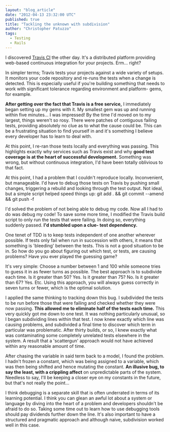 ```yaml
---
layout: "blog_article"
date: "2012-04-13 23:32:00 UTC"
published: true
title: "Tackling the unknown with subdivision"
author: "Christopher Patuzzo"
tags:
  - Testing
  - Rails
---
```


<p>I discovered <a href="http://travis-ci.org/" target="_blank">Travis CI</a>&nbsp;the other day. It&#39;s a distributed platform providing web-based continuous integration for your projects. Erm... right?</p>
<p>In simpler terms; Travis tests your projects against a wide variety of setups. It monitors your code repository and re-runs the tests when a change is detected. This is especially useful if you&#39;re building something that needs to work with significant tolerance regarding environment and platform- gems, for example.</p>
<p><strong>After getting over the fact that Travis is a free service,</strong> I immediately began setting up my gems with it. My smallest gem was up and running within five minutes... I was impressed! By the time I&#39;d moved on to my largest, things weren&#39;t so rosy. There were patches of contiguous failing tests, providing absolutely no clue as to what the cause could be. This can be a frustrating situation to find yourself in and it&#39;s something I believe every developer has to learn to deal with.</p>
<p>At this point, I re-ran those tests locally and everything was passing. This highlights exactly why services such as Travis exist and why <strong>good test coverage is at the heart of successful development.</strong> Something was wrong, but without continuous integration, I&#39;d have been totally oblivious to that fact.</p>
<p>At this point, I had a problem that I couldn&#39;t reproduce locally. Inconvenient, but manageable. I&#39;d have to debug those tests on Travis by pushing small changes, triggering a rebuild and looking through the test output. Not ideal, but a simple script helped speed things up: git add . &amp;&amp; git commit --amend &amp;&amp; git push -f</p>
<p>I&#39;d solved the problem of not being able to debug my code. Now all I had to do was debug my code! To save some more time, I modified the Travis build script to only run the tests that were failing. In doing so, everything suddenly passed. <strong>I&#39;d stumbled upon a clue- test dependency.</strong></p>
<p>One tenet of TDD is to keep tests independent of one another wherever possible. If tests only fail when run in succession with others, it means that something is &#39;bleeding&#39; between the tests. This is not a good situation to be in.&nbsp;So how do you go about figuring out which test, or tests, are causing problems? Have you ever played the guessing game?</p>
<p>It&#39;s very simple: Choose a number between 1 and 100 while someone tries to guess it in as fewer turns as possible.&nbsp;The best approach is to subdivide each time. Is it greater than 50? Yes. Is it greater than 75? No. Is it greater than 67? Yes. Etc. Using this approach, you will always guess correctly in seven turns or fewer, which is the optimal solution.</p>
<p>I applied the same thinking to tracking down this bug. I subdivided the tests to be run before those that were failing and checked whether they were now passing. <strong>This allowed me to eliminate half of the tests each time.</strong> This very quickly got me down to one test. It was nothing particularly unusual, so I began subdividing lines within that test. I now knew exactly which line was causing problems, and subdivided a final time to discover which term in particular was problematic. After thirty builds, or so, I knew exactly what was contaminating some completely unrelated tests elsewhere in the system. A result that a &#39;scattergun&#39; approach would not have achieved within any reasonable amount of time.</p>
<p>After chasing the variable in said term back to a model, I found the problem. I hadn&#39;t frozen a constant, which was being assigned to a variable, which was then being shifted and hence mutating the constant. <strong>An illusive bug, to say the least, with a crippling affect</strong> on unpredictable parts of the system. Needless to say, I&#39;ll be keeping a closer eye on my constants in the future, but that&#39;s not really the point...</p>
<p>I think debugging is a separate skill that is often underrated in terms of its learning potential. I think you can glean an awful lot about a system or language by diving into the heart of a problem and developers shouldn&#39;t be afraid to do so. Taking some time out to learn how to use debugging tools should pay dividends further down the line. It&#39;s also important to have a structured and pragmatic approach and although naive, subdivision worked well in this case.</p>
<p>&nbsp;</p>

